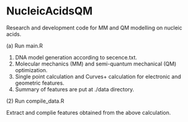 # NucleicAcidsQM
Research and development code for MM and QM modelling on nucleic acids.

(a) Run main.R
1) DNA model generation according to secence.txt.
2) Molecular mechanics (MM) and semi-quantum mechanical (QM) optimization.
3) Single point calculation and Curves+ calculation for electronic and geometric features.
4) Summary of features are put at ./data directory.

(2) Run compile_data.R

Extract and complie features obtained from the above calculation.
